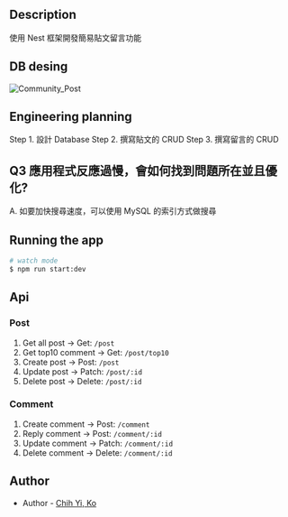 ## Description
使用 Nest 框架開發簡易貼文留言功能

## DB desing
![Community_Post](https://user-images.githubusercontent.com/54132183/172594698-8f5f654b-d326-4869-b64e-e410e695d032.png)


## Engineering planning
Step 1. 設計 Database 
Step 2. 撰寫貼文的 CRUD
Step 3. 撰寫留言的 CRUD

## Q3 應⽤程式反應過慢，會如何找到問題所在並且優化?
A. 如要加快搜尋速度，可以使用 MySQL 的索引方式做搜尋

## Running the app

```bash
# watch mode
$ npm run start:dev
```
## Api 
### Post
1. Get all post -> Get: `/post`
2. Get top10 comment -> Get:  `/post/top10`
3. Create post -> Post: `/post`
4. Update post -> Patch: `/post/:id`
5. Delete post -> Delete: `/post/:id`

### Comment
1. Create comment -> Post: `/comment`
2. Reply comment -> Post: `/comment/:id`
3. Update comment -> Patch: `/comment/:id`
4. Delete comment -> Delete: `/comment/:id`

## Author

- Author - [Chih Yi, Ko](https://github.com/KE-CY)

